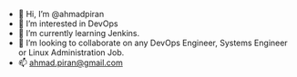 * 👋 Hi, I’m @ahmadpiran
* 👀 I’m interested in DevOps
* 🌱 I’m currently learning Jenkins.
* 💞️ I’m looking to collaborate on any DevOps Engineer, Systems Engineer or Linux Administration Job.
* 📫 ahmad.piran@gmail.com
